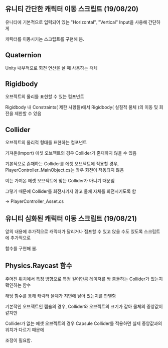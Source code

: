 ## 유니티 간단한 캐릭터 이동 스크립트 (19/08/20)

유니티에 기본적으로 입력되어 있는 "Horizontal", "Vertical" Input을 사용해 간단하게

캐릭터를 이동시키는 스크립트를 구현해 봄.

## Quaternion

Unity 내부적으로 회전 연산을 살 때 사용하는 객체

## Rigidbody

오브젝트의 물리를 표현할 수 있는 컴포넌트

Rigidbody 내 Constraints( 제한 사항들)에서 Rigidbody( 실질적 물체 )의 이동 및 회전을 제한할 수 있음

## Collider

오브젝트의 물리적 형태를 표현하는 컴포넌트

가져온(Import) 에셋 오브젝트의 경우 Collider가 존재하지 않을 수 있음

기본적으로 존재하는 Collider를 에셋 오브젝트에 적용할 경우, PlayerController_MainObject.cs는 좌우 회전이 작동되지 않음

이는 가져온 에셋 오브젝트에 맞는 Collider가 아니기 때문임

그렇기 때문에 Collider를 회전시키지 않고 물체 자체를 회전시키도록 함

-> PlayerController_Asset.cs

## 유니티 심화된 캐릭터 이동 스크립트 (19/08/21)

앞의 내용에 추가적으로 캐릭터가 달리거나 점프할 수 있고 앉을 수도 있도록 스크립트에 추가적으로

함수를 구현해 봄.

## Physics.Raycast 함수

주어진 위치에서 특정 방향으로 특정 길이만큼 레이저를 쏴 충돌하는 Collider가 있는지 확인하는 함수

해당 함수를 통해 캐릭터 물체가 지면에 닿아 있는지를 판별함

기본적인 오브젝트인 캡슐의 경우, Collider와 오브젝트의 크기가 같아 물체의 중앙값이 같지만

Collider가 없는 에셋 오브젝트의 경우 Capsule Collider를 적용하면 실제 중앙값과의 위치가 다르기 때문에

조정이 필요함.
